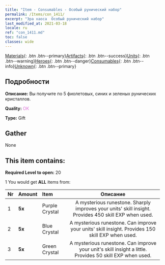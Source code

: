 ```yaml
---
title: "Item - Consumables - Особый рунический набор"
permalink: /Items/con_1411/
excerpt: "Эра хаоса  Особый рунический набор"
last_modified_at: 2021-03-18
locale: ru
ref: "con_1411.md"
toc: false
classes: wide
---
```

 [Materials](/ru/Items/){: .btn .btn--primary}[Artifacts](/ru/Items/Artifacts/){: .btn .btn--success}[Units](/ru/Items/Units/){: .btn .btn--warning}[Heroes](/ru/Items/Heroes/){: .btn .btn--danger}[Consumables](/ru/Items/Consumables/){: .btn .btn--info}[Unknown](/ru/Items/Unknown/){: .btn .btn--primary}

## Подробности
 **Описание:** Вы получите по 5 фиолетовых, синих и зеленых рунических кристаллов.

 **Quality:** <span style="color: #DA70D6">OK</span>

 **Type:** Gift

## Gather

  None

## This item contains:

 **Required Level to open:** 20

 1 You would get **ALL** items  from:

  | Nr | Amount |     Item    | Описание |
  |:---|:-------|:------------|:-----------:|
  | 1 |  **5x** | Purple Crystal | A mysterious runestone. Sharply improves your units' skill insight. Provides 450 skill EXP when used.  | 
  | 2 |  **5x** | Blue Crystal | A mysterious runestone. Can improve your units' skill insight. Provides 150 skill EXP when used.  | 
  | 3 |  **5x** | Green Crystal | A mysterious runestone. Can improve your unit's skill insight a little. Provides 50 skill EXP when used.  | 
